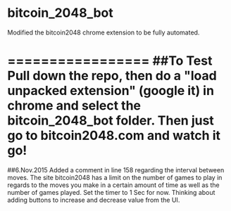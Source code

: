 bitcoin_2048_bot
================

Modified the bitcoin2048 chrome extension to be fully automated.



=================
##To Test
Pull down the repo, then do a "load unpacked extension" (google it) in chrome and select the bitcoin_2048_bot folder.  Then just go to bitcoin2048.com and watch it go!
=================
##6.Nov.2015
Added a comment in line 158 regarding the interval between moves. The site bitcoin2048 has a limit on the number of games to play in regards to the moves you make in a certain amount of time as well as the number of games played. 
Set the timer to 1 Sec for now.
Thinking about adding buttons to increase and decrease value from the UI.
